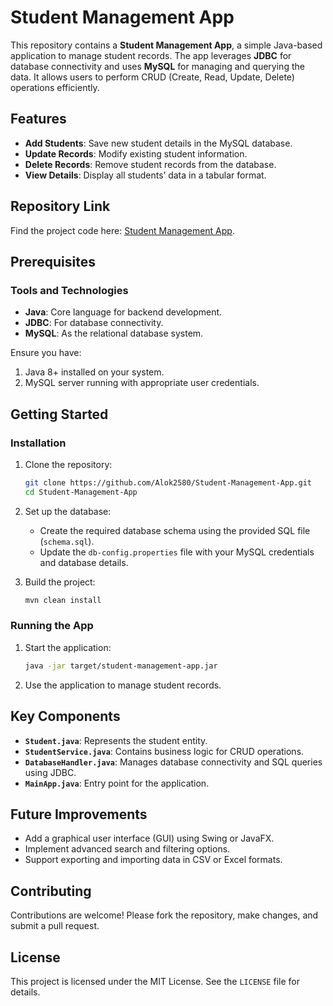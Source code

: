 
# Student Management App  

This repository contains a **Student Management App**, a simple Java-based application to manage student records. The app leverages **JDBC** for database connectivity and uses **MySQL** for managing and querying the data. It allows users to perform CRUD (Create, Read, Update, Delete) operations efficiently.  

## Features  
- **Add Students**: Save new student details in the MySQL database.  
- **Update Records**: Modify existing student information.  
- **Delete Records**: Remove student records from the database.  
- **View Details**: Display all students’ data in a tabular format.  

## Repository Link  
Find the project code here: [Student Management App](https://github.com/Alok2580/Student-Management-App).  

## Prerequisites  
### Tools and Technologies  
- **Java**: Core language for backend development.  
- **JDBC**: For database connectivity.  
- **MySQL**: As the relational database system.  

Ensure you have:  
1. Java 8+ installed on your system.  
2. MySQL server running with appropriate user credentials.  

## Getting Started  
### Installation  
1. Clone the repository:  
   ```bash  
   git clone https://github.com/Alok2580/Student-Management-App.git  
   cd Student-Management-App  
   ```  

2. Set up the database:  
   - Create the required database schema using the provided SQL file (`schema.sql`).  
   - Update the `db-config.properties` file with your MySQL credentials and database details.  

3. Build the project:  
   ```bash  
   mvn clean install  
   ```  

### Running the App  
1. Start the application:  
   ```bash  
   java -jar target/student-management-app.jar  
   ```  

2. Use the application to manage student records.  

## Key Components  
- **`Student.java`**: Represents the student entity.  
- **`StudentService.java`**: Contains business logic for CRUD operations.  
- **`DatabaseHandler.java`**: Manages database connectivity and SQL queries using JDBC.  
- **`MainApp.java`**: Entry point for the application.  

## Future Improvements  
- Add a graphical user interface (GUI) using Swing or JavaFX.  
- Implement advanced search and filtering options.  
- Support exporting and importing data in CSV or Excel formats.  

## Contributing  
Contributions are welcome! Please fork the repository, make changes, and submit a pull request.  

## License  
This project is licensed under the MIT License. See the `LICENSE` file for details.  

